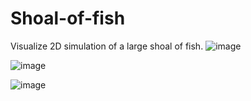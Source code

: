 # Shoal-of-fish
Visualize 2D simulation of a large shoal of fish.
![image](https://github.com/macinn/CUDA-Boiding/assets/118574079/a9de632f-a79c-4e2f-90d2-8714c8b34516)

![image](https://github.com/macinn/CUDA-Boiding/assets/118574079/2b2637e8-3df7-4938-bb2f-a33bf4a9bdbb)

![image](https://github.com/macinn/CUDA-Boiding/assets/118574079/79a557a5-020e-42ab-83eb-c0aa562bc488)


